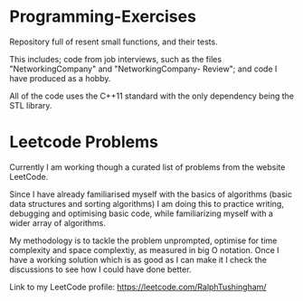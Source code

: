 # Programming-Exercises
Repository full of resent small functions, and their tests.

This includes; code from job interviews, such as the files "NetworkingCompany" and "NetworkingCompany- Review"; and code I have produced as a hobby.

All of the code uses the C++11 standard with the only dependency being the STL library.

# Leetcode Problems
Currently I am working though a curated list of problems from the website LeetCode.

Since I have already familiarised myself with the basics of algorithms (basic data structures and sorting algorithms) I am doing this to practice writing, debugging and optimising basic code, while familiarizing myself with a wider array of algorithms.

My methodology is to tackle the problem unprompted, optimise for time complexity and space complextiy, as measured in big O notation. Once I have a working solution which is as good as I can make it I check the discussions to see how I could have done better.

Link to my LeetCode profile:
https://leetcode.com/RalphTushingham/

